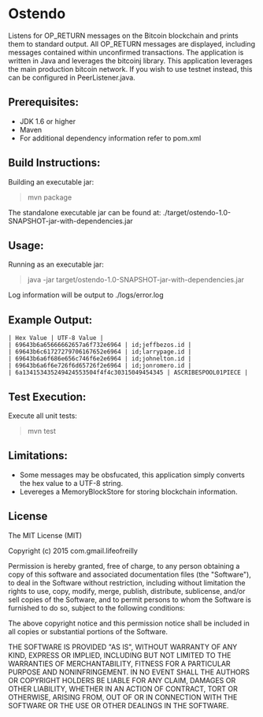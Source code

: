 Ostendo
=======
Listens for OP_RETURN messages on the Bitcoin blockchain and prints them to standard output. All OP_RETURN messages are displayed, including messages contained within unconfirmed transactions. The application is written in Java and leverages the bitcoinj library. This application leverages the main production bitcoin network. If you wish to use testnet instead, this can be configured in PeerListener.java.

Prerequisites:
-------------------------

* JDK 1.6 or higher
* Maven
* For additional dependency information refer to pom.xml

Build Instructions:
-------------------------

Building an executable jar:
> mvn package

The standalone executable jar can be found at: ./target/ostendo-1.0-SNAPSHOT-jar-with-dependencies.jar

Usage:
-------------------------

Running as an executable jar:

> java -jar target/ostendo-1.0-SNAPSHOT-jar-with-dependencies.jar

Log information will be output to ./logs/error.log

Example Output:
-------------------------

```
| Hex Value | UTF-8 Value |
| 69643b6a65666662657a6f732e6964 | id;jeffbezos.id |
| 69643b6c61727279706167652e6964 | id;larrypage.id |
| 69643b6a6f686e656c746f6e2e6964 | id;johnelton.id |
| 69643b6a6f6e726f6d65726f2e6964 | id;jonromero.id |
| 6a134153435249424553504f4f4c30315049454345 | ASCRIBESPOOL01PIECE |
```

Test Execution:
-------------------------

Execute all unit tests:
> mvn test

Limitations:
-------------------------

* Some messages may be obsfucated, this application simply converts the hex value to a UTF-8 string.
* Levereges a MemoryBlockStore for storing blockchain information.

License
-------------------------

The MIT License (MIT)

Copyright (c) 2015 com.gmail.lifeofreilly

Permission is hereby granted, free of charge, to any person obtaining a copy
of this software and associated documentation files (the "Software"), to deal
in the Software without restriction, including without limitation the rights
to use, copy, modify, merge, publish, distribute, sublicense, and/or sell
copies of the Software, and to permit persons to whom the Software is
furnished to do so, subject to the following conditions:

The above copyright notice and this permission notice shall be included in all
copies or substantial portions of the Software.

THE SOFTWARE IS PROVIDED "AS IS", WITHOUT WARRANTY OF ANY KIND, EXPRESS OR
IMPLIED, INCLUDING BUT NOT LIMITED TO THE WARRANTIES OF MERCHANTABILITY,
FITNESS FOR A PARTICULAR PURPOSE AND NONINFRINGEMENT. IN NO EVENT SHALL THE
AUTHORS OR COPYRIGHT HOLDERS BE LIABLE FOR ANY CLAIM, DAMAGES OR OTHER
LIABILITY, WHETHER IN AN ACTION OF CONTRACT, TORT OR OTHERWISE, ARISING FROM,
OUT OF OR IN CONNECTION WITH THE SOFTWARE OR THE USE OR OTHER DEALINGS IN THE
SOFTWARE.


